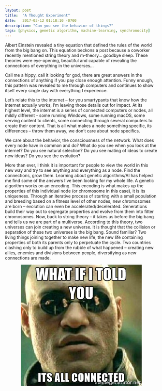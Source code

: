 ```yaml
---
layout: post
title:  "A Thought Experiment"
date:   2017-03-12 01:18:10 -0700
description: "Can you see the behavior of things?"
tags: [physics, genetic algorithm, machine-learning, synchronocity]
---
```


Albert Einstein revealed a tiny equation that defined the rules of the world from the big bang on. This equation beckons a post because a coworker recently mentioned string theory and m-theory... goodbye sleep. These theories were eye-opening, beautiful and capable of revealing the connections of everything in the universes… 

Call me a hippy, call it looking for god, there are great answers in the connections of anything if you pay close enough attention. Funny enough, this pattern was revealed to me through computers and continues to show itself every single day with everything I experience.

Let’s relate this to the internet – for you smartypants that know how the internet actually works, I’m leaving those details out for impact. At its highest level, the internet is a series of connected computers or nodes, all mildly different - some running Windows, some running macOS, some serving content to clients, some connecting through several computers to create their content. That is all what makes a node something specific, its differences – throw them away, we don’t care about node specifics. 

We care about the behavior, the consciousness of the network. What does every node have in common and do? What do you see when you look at the internet? Do you see natural selection? Do you see mating of ideas to create new ideas? Do you see the evolution?

More than ever, I think it is important for people to view the world in this new way and try to see anything and everything as a node. Find the connections, grow them. Learning about genetic algorithms/AI has helped me find some of the answers I’ve been looking for my whole life. A genetic algorithm works on an encoding. This encoding is what makes up the properties of this individual node (or chromosome in this case), it is its uniqueness. Through an iterative process of starting with a small population and breeding based on a fitness level of other nodes, new chromosomes are born – evolution can even be accelerated/decelerated. Generations build their way out to segregate properties and evolve from them into fitter chromosomes. Now, back to string theory – it takes us before the big bang and tells us we are part of a multiverse. According to this theory, two universes can join creating a new universe. It is thought that the collision or separation of these two universes is the big bang. Sound familiar? Two living things joining together to make new life, the new life containing properties of both its parents only to perpetuate the cycle. Two countries clashing only to build up from the rubble of what happened – creating new allies, enemies and divisions between people, diversifying as new connections are made. 

<center><img src="/public/images/all_connected_man.jpg" /></center>

